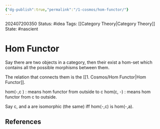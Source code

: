 ```yaml
---
{"dg-publish":true,"permalink":"/1-cosmos/hom-functor/"}
---
```


202407200350
Status: #idea
Tags: [[Category Theory\|Category Theory]]
State: #nascient
# Hom Functor

Say there are two objects in a category, then their exist a hom-set which contains all the possible morphisms between them.

The relation that connects them is the [[1. Cosmos/Hom Functor\|Hom Functor]].

hom(-,c ) : means hom functor from outside to c
hom(c, -) : means hom functor from c to outside.



Say c, and a are isomorphic (the same) iff hom(-,c) is hom(-,a).

## References
